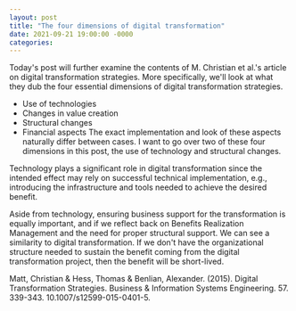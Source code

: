 ```yaml
---
layout: post
title: "The four dimensions of digital transformation"
date: 2021-09-21 19:00:00 -0000
categories:
---
```


Today's post will further examine the contents of M. Christian et al.'s article on digital transformation strategies. More specifically, we'll look at what they dub the four essential dimensions of digital transformation strategies. 
- Use of technologies
- Changes in value creation
- Structural changes
- Financial aspects
The exact implementation and look of these aspects naturally differ between cases. I want to go over two of these four dimensions in this post, the use of technology and structural changes. 

Technology plays a significant role in digital transformation since the intended effect may rely on successful technical implementation, e.g., introducing the infrastructure and tools needed to achieve the desired benefit. 

Aside from technology, ensuring business support for the transformation is equally important, and if we reflect back on Benefits Realization Management and the need for proper structural support. We can see a similarity to digital transformation. If we don't have the organizational structure needed to sustain the benefit coming from the digital transformation project, then the benefit will be short-lived. 

Matt, Christian & Hess, Thomas & Benlian, Alexander. (2015). Digital Transformation Strategies. Business & Information Systems Engineering. 57. 339-343. 10.1007/s12599-015-0401-5. 
